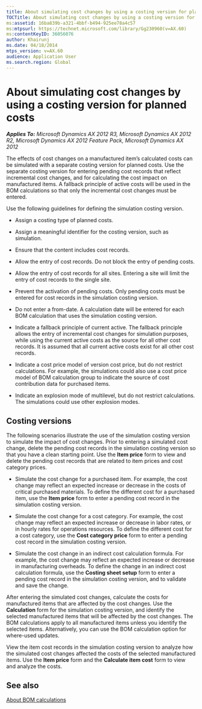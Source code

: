 ```yaml
---
title: About simulating cost changes by using a costing version for planned costs
TOCTitle: About simulating cost changes by using a costing version for planned costs
ms:assetid: 16ba839b-a321-4bbf-b494-925ee78a4c57
ms:mtpsurl: https://technet.microsoft.com/library/Gg230960(v=AX.60)
ms:contentKeyID: 36056076
author: Khairunj
ms.date: 04/18/2014
mtps_version: v=AX.60
audience: Application User
ms.search.region: Global
---
```


# About simulating cost changes by using a costing version for planned costs 


_**Applies To:** Microsoft Dynamics AX 2012 R3, Microsoft Dynamics AX 2012 R2, Microsoft Dynamics AX 2012 Feature Pack, Microsoft Dynamics AX 2012_

The effects of cost changes on a manufactured item’s calculated costs can be simulated with a separate costing version for planned costs. Use the separate costing version for entering pending cost records that reflect incremental cost changes, and for calculating the cost impact on manufactured items. A fallback principle of active costs will be used in the BOM calculations so that only the incremental cost changes must be entered.

Use the following guidelines for defining the simulation costing version.

  - Assign a costing type of planned costs.

  - Assign a meaningful identifier for the costing version, such as simulation.

  - Ensure that the content includes cost records.

  - Allow the entry of cost records. Do not block the entry of pending costs.

  - Allow the entry of cost records for all sites. Entering a site will limit the entry of cost records to the single site.

  - Prevent the activation of pending costs. Only pending costs must be entered for cost records in the simulation costing version.

  - Do not enter a from-date. A calculation date will be entered for each BOM calculation that uses the simulation costing version.

  - Indicate a fallback principle of current active. The fallback principle allows the entry of incremental cost changes for simulation purposes, while using the current active costs as the source for all other cost records. It is assumed that all current active costs exist for all other cost records.

  - Indicate a cost price model of version cost price, but do not restrict calculations. For example, the simulations could also use a cost price model of BOM calculation group to indicate the source of cost contribution data for purchased items.

  - Indicate an explosion mode of multilevel, but do not restrict calculations. The simulations could use other explosion modes.

## Costing versions

The following scenarios illustrate the use of the simulation costing version to simulate the impact of cost changes. Prior to entering a simulated cost change, delete the pending cost records in the simulation costing version so that you have a clean starting point. Use the **Item price** form to view and delete the pending cost records that are related to item prices and cost category prices.

  - Simulate the cost change for a purchased item. For example, the cost change may reflect an expected increase or decrease in the costs of critical purchased materials. To define the different cost for a purchased item, use the **Item price** form to enter a pending cost record in the simulation costing version.

  - Simulate the cost change for a cost category. For example, the cost change may reflect an expected increase or decrease in labor rates, or in hourly rates for operations resources. To define the different cost for a cost category, use the **Cost category price** form to enter a pending cost record in the simulation costing version.

  - Simulate the cost change in an indirect cost calculation formula. For example, the cost change may reflect an expected increase or decrease in manufacturing overheads. To define the change in an indirect cost calculation formula, use the **Costing sheet setup** form to enter a pending cost record in the simulation costing version, and to validate and save the change.

After entering the simulated cost changes, calculate the costs for manufactured items that are affected by the cost changes. Use the **Calculation** form for the simulation costing version, and identify the selected manufactured items that will be affected by the cost changes. The BOM calculations apply to all manufactured items unless you identify the selected items. Alternatively, you can use the BOM calculation option for where-used updates.

View the item cost records in the simulation costing version to analyze how the simulated cost changes affected the costs of the selected manufactured items. Use the **Item price** form and the **Calculate item cost** form to view and analyze the costs.

## See also

[About BOM calculations](about-bom-calculations.md)

  


